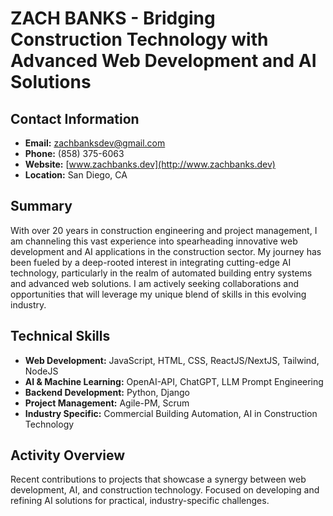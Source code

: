 # ZACH BANKS - Bridging Construction Technology with Advanced Web Development and AI Solutions

## Contact Information
- **Email:** [zachbanksdev@gmail.com](mailto:zachbanksdev@gmail.com)
- **Phone:** (858) 375-6063
- **Website:** [www.zachbanks.dev](http://www.zachbanks.dev)
- **Location:** San Diego, CA

## Summary
With over 20 years in construction engineering and project management, I am channeling this vast experience into spearheading innovative web development and AI applications in the construction sector. My journey has been fueled by a deep-rooted interest in integrating cutting-edge AI technology, particularly in the realm of automated building entry systems and advanced web solutions. I am actively seeking collaborations and opportunities that will leverage my unique blend of skills in this evolving industry.

## Technical Skills
- **Web Development:** JavaScript, HTML, CSS, ReactJS/NextJS, Tailwind, NodeJS
- **AI & Machine Learning:** OpenAI-API, ChatGPT, LLM Prompt Engineering
- **Backend Development:** Python, Django
- **Project Management:** Agile-PM, Scrum
- **Industry Specific:** Commercial Building Automation, AI in Construction Technology

## Activity Overview
Recent contributions to projects that showcase a synergy between web development, AI, and construction technology. Focused on developing and refining AI solutions for practical, industry-specific challenges.

